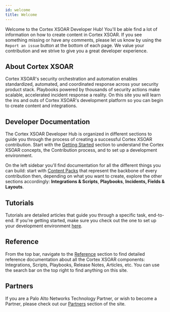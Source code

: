 ```yaml
---
id: welcome
title: Welcome
---
```


Welcome to the Cortex XSOAR Developer Hub! You'll be able find a lot of information on how to create content in Cortex XSOAR. If you see something missing or have any comments, please let us know by using the `Report an issue` button at the bottom of each page. We value your contribution and we strive to give you a great developer experience.

## About Cortex XSOAR

Cortex XSOAR's security orchestration and automation enables standardized, automated, and coordinated response across your security product stack. Playbooks powered by thousands of security actions make scalable, accelerated incident response a reality. On this site you will learn the ins and outs of Cortex XSOAR's development platform so you can begin to create content and integrations.

## Developer Documentation

The Cortex XSOAR Developer Hub is organized in different sections to guide you through the process of creating a successful Cortex XSOAR contribution. Start with the [Getting Started](integrations/getting-started-guide) section to understand the Cortex XSOAR concepts, the Contribution process, and to set up a development environment.

On the left sidebar you'll find documentation for all the different things you can build: start with [Content Packs](integrations/packs-format) that represent the backbone of every contribution then, depending on what you want to create, explore the other sections accordingly: **Integrations & Scripts**, **Playbooks**, **Incidents, Fields & Layouts**.

## Tutorials

Tutorials are detailed  articles that guide you through a specific task, end-to-end. If you're getting started, make sure you check out the one to set up your development environment [here](tutorials/tut-setup-dev).

## Reference

From the top bar, navigate to the [Reference](reference/index) section to find detailed reference documentation about all the Cortex XSOAR components: Integrations, Scripts, Playbooks, Release Notes, Articles, etc. You can use the search bar on the top right to find anything on this site.

## Partners

If you are a Palo Alto Networks Technology Partner, or wish to become a Partner, please check out our [Partners](partners/why-xsoar) section of the site.
